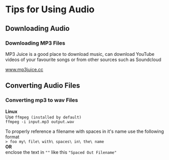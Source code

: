 Tips for Using Audio
======

Downloading Audio
------
  
### Downloading MP3 Files
MP3 Juice is a good place to download music, can download YouTube videos of your favourite songs or from other sources such as Soundcloud  
  
www.mp3juice.cc  
  
Converting Audio Files
------
### Converting mp3 to wav Files  
**Linux**  
Use `ffmpeg (installed by default)`    
`ffmpeg -i input.mp3 output.wav`   
  
To properly reference a filename with spaces in it's name use the following format  
`> foo my\ file\ with\ spaces\ in\ the\ name`  
**OR**  
enclose the text in `""` like this `"Spaced Out Filename"`  
  

  
